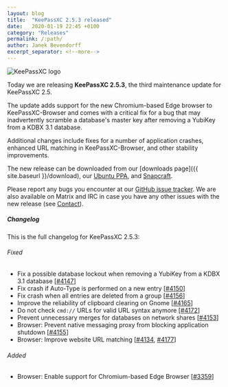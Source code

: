 ```yaml
---
layout: blog
title:  "KeePassXC 2.5.3 released"
date:   2020-01-19 22:45 +0100
category: "Releases"
permalink: /:path/
author: Janek Bevendorff
excerpt_separator: <!--more-->
---
```


<div class="blog-teaser-img">
<img src="{{ site.baseurl }}/logo.png" alt="KeePassXC logo">
</div>

Today we are releasing **KeePassXC 2.5.3**, the third maintenance update for KeePassXC 2.5.

The update adds support for the new Chromium-based Edge browser to KeePassXC-Browser and comes
with a critical fix for a bug that may inadvertently scramble a database's master
key after removing a YubiKey from a KDBX 3.1 database.

<!--more-->

Additional changes include fixes for a number of application crashes, enhanced
URL matching in KeePassXC-Browser, and other stability improvements.

The new release can be downloaded from our
[downloads page]({{ site.baseurl }}/download), our
[Ubuntu PPA](https://launchpad.net/~phoerious/+archive/ubuntu/keepassxc/),
and [Snapcraft](https://snapcraft.io/keepassxc/).

Please report any bugs you encounter at our [GitHub issue tracker](https://github.com/keepassxreboot/keepassxc/issues).
We are also available on Matrix and IRC in case you have any other issues with the new release
(see [Contact](/team/#contact)).

<h5 id="changelog" style="clear: left">Changelog</h5>

This is the full changelog for KeePassXC 2.5.3:

<h6>Fixed</h6>

- Fix a possible database lockout when removing a YubiKey from a KDBX 3.1 database [[#4147](https://github.com/keepassxreboot/keepassxc/pull/4147)]
- Fix crash if Auto-Type is performed on a new entry [[#4150](https://github.com/keepassxreboot/keepassxc/pull/4150)]
- Fix crash when all entries are deleted from a group [[#4156](https://github.com/keepassxreboot/keepassxc/pull/4156)]
- Improve the reliability of clipboard clearing on Gnome [[#4165](https://github.com/keepassxreboot/keepassxc/pull/4165)]
- Do not check `cmd://` URLs for valid URL syntax anymore [[#4172](https://github.com/keepassxreboot/keepassxc/pull/4172)]
- Prevent unnecessary merges for databases on network shares [[#4153](https://github.com/keepassxreboot/keepassxc/pull/4153)]
- Browser: Prevent native messaging proxy from blocking application shutdown [[#4155](https://github.com/keepassxreboot/keepassxc/pull/4155)]
- Browser: Improve website URL matching [[#4134](https://github.com/keepassxreboot/keepassxc/pull/4134), [#4177](https://github.com/keepassxreboot/keepassxc/pull/4177)]

<h6>Added</h6>

- Browser: Enable support for Chromium-based Edge Browser [[#3359](https://github.com/keepassxreboot/keepassxc/pull/3359)]
